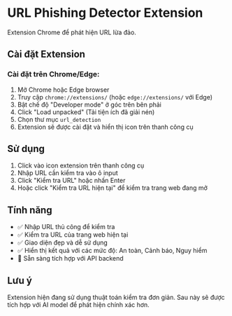 # URL Phishing Detector Extension

Extension Chrome để phát hiện URL lừa đảo.

## Cài đặt Extension

### Cài đặt trên Chrome/Edge:

1. Mở Chrome hoặc Edge browser
2. Truy cập `chrome://extensions/` (hoặc `edge://extensions/` với Edge)
3. Bật chế độ "Developer mode" ở góc trên bên phải
4. Click "Load unpacked" (Tải tiện ích đã giải nén)
5. Chọn thư mục `url_detection` 
6. Extension sẽ được cài đặt và hiển thị icon trên thanh công cụ

## Sử dụng

1. Click vào icon extension trên thanh công cụ
2. Nhập URL cần kiểm tra vào ô input
3. Click "Kiểm tra URL" hoặc nhấn Enter
4. Hoặc click "Kiểm tra URL hiện tại" để kiểm tra trang web đang mở

## Tính năng

- ✅ Nhập URL thủ công để kiểm tra
- ✅ Kiểm tra URL của trang web hiện tại
- ✅ Giao diện đẹp và dễ sử dụng
- ✅ Hiển thị kết quả với các mức độ: An toàn, Cảnh báo, Nguy hiểm
- 🔄 Sẵn sàng tích hợp với API backend

## Lưu ý

Extension hiện đang sử dụng thuật toán kiểm tra đơn giản. Sau này sẽ được tích hợp với AI model để phát hiện chính xác hơn.

